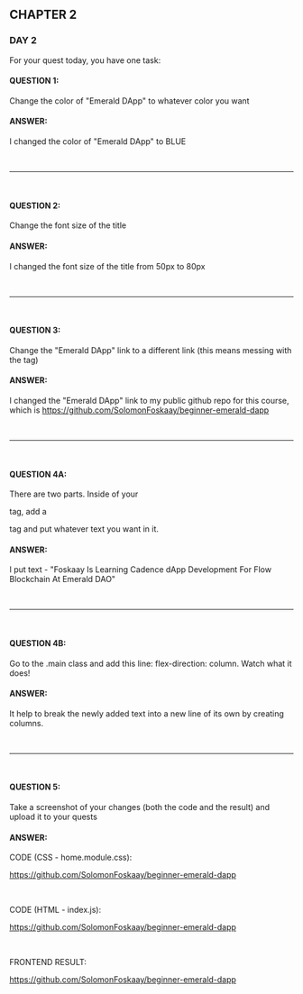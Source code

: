 ## CHAPTER 2

### DAY 2
For your quest today, you have one task:


#### QUESTION 1: 
Change the color of "Emerald DApp" to whatever color you want
#### ANSWER: 
I changed the color of "Emerald DApp" to BLUE

<br>
<hr>
<br>

#### QUESTION 2: 
Change the font size of the title
#### ANSWER: 
I changed the font size of the title from 50px to 80px

<br>
<hr>
<br>

#### QUESTION 3: 
Change the "Emerald DApp" link to a different link (this means messing with the <a> tag)
#### ANSWER:
I changed the "Emerald DApp" link to my public github repo for this course, which is 
https://github.com/SolomonFoskaay/beginner-emerald-dapp

<br>
<hr>
<br>
  
#### QUESTION 4A: 
There are two parts. Inside of your <main> tag, add a <p> tag and put whatever text you want in it.
#### ANSWER:
I put text - "Foskaay Is Learning Cadence dApp Development For Flow Blockchain At Emerald DAO"

<br>
<hr>
<br>
  
#### QUESTION 4B: 
Go to the .main class and add this line: flex-direction: column. Watch what it does!
#### ANSWER:
It help to break the newly added text into a new line of its own by creating columns.

<br>
<hr>
<br>
  
#### QUESTION 5: 
Take a screenshot of your changes (both the code and the result) and upload it to your quests
#### ANSWER:
  
CODE (CSS - home.module.css):
  
  <a href=https://github.com/SolomonFoskaay/beginner-emerald-dapp target=_blank>https://github.com/SolomonFoskaay/beginner-emerald-dapp</a>

<br> 
  
CODE (HTML - index.js):
  
  <a href=https://github.com/SolomonFoskaay/beginner-emerald-dapp target=_blank>https://github.com/SolomonFoskaay/beginner-emerald-dapp</a>

<br> 
  
FRONTEND RESULT:
  
<a href=https://github.com/SolomonFoskaay/beginner-emerald-dapp target=_blank>https://github.com/SolomonFoskaay/beginner-emerald-dapp</a>
